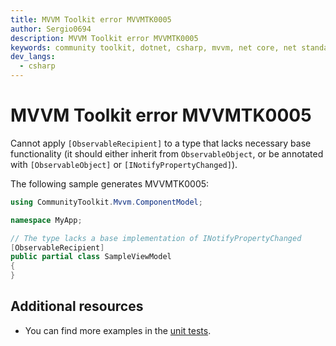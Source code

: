 ```yaml
---
title: MVVM Toolkit error MVVMTK0005
author: Sergio0694
description: MVVM Toolkit error MVVMTK0005
keywords: community toolkit, dotnet, csharp, mvvm, net core, net standard, source generators
dev_langs:
  - csharp
---
```


# MVVM Toolkit error MVVMTK0005

Cannot apply `[ObservableRecipient]` to a type that lacks necessary base functionality (it should either inherit from `ObservableObject`, or be annotated with `[ObservableObject]` or `[INotifyPropertyChanged]`).

The following sample generates MVVMTK0005:

```csharp
using CommunityToolkit.Mvvm.ComponentModel;

namespace MyApp;

// The type lacks a base implementation of INotifyPropertyChanged
[ObservableRecipient]
public partial class SampleViewModel
{
}
```

## Additional resources

- You can find more examples in the [unit tests](https://github.com/CommunityToolkit/dotnet/tree/main/tests/CommunityToolkit.Mvvm.SourceGenerators.UnitTests).

